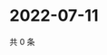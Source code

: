 # 2022-07-11

共 0 条

<!-- BEGIN WEIBO -->
<!-- 最后更新时间 Mon Jul 11 2022 12:35:16 GMT+0800 (China Standard Time) -->

<!-- END WEIBO -->
